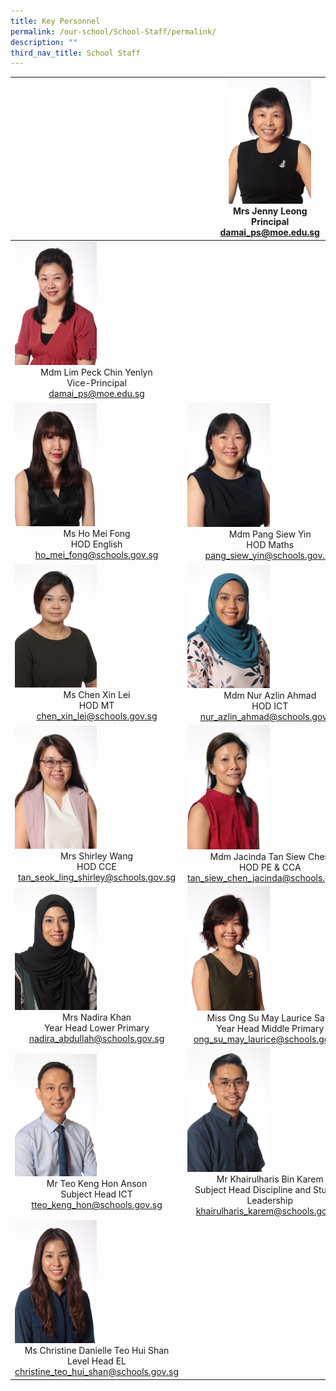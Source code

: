 ```yaml
---
title: Key Personnel
permalink: /our-school/School-Staff/permalink/
description: ""
third_nav_title: School Staff
---
```

| |<img src="/images/2020%20Mrs%20Jenny%20Leong.jpeg"  style="width:50%"><center>Mrs Jenny Leong<br>Principal<br>damai_ps@moe.edu.sg</center>| |
| -------- | -------- | -------- |
|<img src="/images/2020%20Mdm%20Yenlyn%20Lim.jpeg"  style="width:50%"><center>Mdm Lim Peck Chin Yenlyn<br>Vice-Principal<br>damai_ps@moe.edu.sg</center>| |<img src="/images/2021%20Mohamed%20Juraimi%20Bin%20Abdul%20Muhin.jpeg" style="width:50%"><center>Mr Mohamed Juraimi Bin Abdul Muhin <br>Vice-Principal (Admin)<br>damai_ps@moe.edu.sg</center>|
|<img src="/images/2020%20Ms%20Mei%20Fong.jpeg" style="width:50%"><center>Ms Ho Mei Fong <br>HOD English<br>ho_mei_fong@schools.gov.sg</center>|<img src="/images/2020%20Mdm%20Pang.jpeg" style="width:50%"><center>Mdm Pang Siew Yin <br>HOD Maths<br>pang_siew_yin@schools.gov.sg</center>|<img src="/images/2020%20Mdm%20Dahalia.jpeg" style="width:50%"><center>Mdm Dahalia Bte Abbas<br>HOD Science<br> dahalia_abbas@schools.gov.sg</center>|
|<img src="/images/2019%20Miss%20Chen%20Xin%20Lei.jpeg" style="width:50%"><center>Ms Chen Xin Lei<br>HOD MT<br>chen_xin_lei@schools.gov.sg</center>|<img src="/images/2020%20Mdm%20Nur%20Azlin.jpeg" style="width:50%"><center>Mdm Nur Azlin Ahmad<br>HOD ICT<br>nur_azlin_ahmad@schools.gov.sg</center>|<img src="/images/2020%20Mrs%20Dianne%20Ang.jpeg" style="width:50%"><center>Mrs Dianne Ang<br>HOD Aesthetics<br>ling_liang_chee_dianne@schools.gov.sg</center>|
|<img src="/images/2020%20Mrs%20Shirley%20Wang.jpeg" style="width:50%"><center>Mrs Shirley Wang<br>HOD CCE <br> tan_seok_ling_shirley@schools.gov.sg</center>|<img src="/images/2020%20Mdm%20Jacinda.jpeg" style="width:50%"><center>Mdm Jacinda Tan Siew Chen<br>HOD PE & CCA<br>tan_siew_chen_jacinda@schools.gov.sg</center>|<img src="/images/2020%20Mrs%20Elise%20Lee.jpeg" style="width:50%"><center>Mrs Elise Lee<br>SSD<br>yu_sim_pei_elise@schools.gov.sg</center>|
|<img src="/images/2020%20Mrs%20Nadira%20Khan.jpeg" style="width:50%"><center>Mrs Nadira Khan<br>Year Head Lower Primary<br>nadira_abdullah@schools.gov.sg</center>|<img src="/images/2020%20Miss%20Laurice.jpeg" style="width:50%"><center>Miss Ong Su May Laurice Sara<br>Year Head Middle Primary<br>ong_su_may_laurice@schools.gov.sg</center>|<img src="/images/2020%20Mrs%20Kris%20Hay.jpeg" style="width:50%"><center>Mrs Kris Hay<br>Year Head Upper Primary<br>ang_mei_hui@schools.gov.sg</center>|
|<img src="/images/2020%20Mr%20Teo%20Anson.jpeg"  style="width:50%"><center>Mr Teo Keng Hon Anson<br>Subject Head ICT<br>tteo_keng_hon@schools.gov.sg</center>|<img src="/images/2020%20Mr%20Khairulharis.jpeg" style="width:50%"><center>Mr Khairulharis Bin Karem<br>Subject Head Discipline and Student Leadership<br>khairulharis_karem@schools.gov.sg</center>|<img src="/images/2020%20Mdm%20Lau%20Px2.jpeg" style="width:50%"><center>Mdm Lau Peh Peh<br>Subject Head CL<br> lau_peh_peh@schools.gov.sg</center>|
|<img src="/images/2020%20Ms%20Christine.jpeg" style="width:50%"><center>Ms Christine Danielle Teo Hui Shan<br>Level Head EL<br> christine_teo_hui_shan@schools.gov.sg</center>| |<img src="/images/2020%20Ms%20Tracy%20Tseng.jpeg" style="width:50%"><center>Ms Tracy Tseng Hwei Wen<br>Level Head SC<br> tseng_hwei_wen@schools.gov.sg</center>|